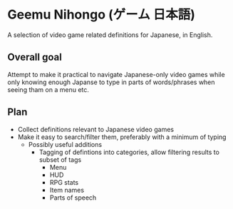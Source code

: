 # Geemu Nihongo (ゲーム 日本語)

A selection of video game related definitions for Japanese, in English.

## Overall goal

Attempt to make it practical to navigate Japanese-only video games while only knowing enough Japanse to type in parts of words/phrases when seeing tham on a menu etc.

## Plan

* Collect definitions relevant to Japanese video games
* Make it easy to search/filter them, preferably with a minimum of typing
    * Possibly useful additions
        * Tagging of defintions into categories, allow filtering results to subset of tags
            * Menu
            * HUD
            * RPG stats
            * Item names
            * Parts of speech
